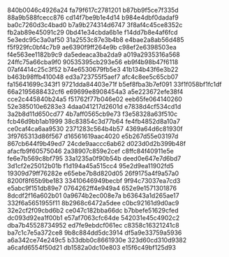 840b0046c4926a24
fa79f617c2781201
b87bb9f5ce7f335d
88a9b588fcecc876
cd14f7be9b1e4d14
b984e4dbf0dadaf9
ba0c7260d3c4bad0
b7a9b274314d6747
3f8af4c45ce8352c
fb2ab89e45091c29
0bd41e34cbda6b1e
f14dd7b8e4af6fcd
5e3edc95c3a0af50
31a2553c87e3b4b8
e4bae2a8ab56d485
f5f929fc0bf4c7b9
ae6390f9ff264e9b
c98ef2e6398503ea
f4e563ee1182b9c9
da5edeaca3ba2da9
a019a2935316a568
24ffc75a66cba9f0
90535395cb293e56
eb9f4b98b47f6118
07af4414c25c3f52
b74e6530679fb5e3
41b134b43f6e3b22
b463b98ffb410048
ed3a723755f5aef7
afc4c8ee5c65cb07
fa15641699c343f1
9721dda84403e71f
b5ef8fba3b7ef091
33f1f058bf1fc1df
66a2195688432cf6
e69699e8908454a3
a5e223672efe38f4
cce2c445840b24a5
f51762f77b046e02
eeb65fe064140260
52e385010e6283e3
4daa041217d2601d
e7838d4cf534cd1d
3a2b8d11d650cd77
4b7aff0565cb9e73
f3e58328a63f510c
fcb46d9bb1ab1999
38c83854c3d77b64
fe4fb4852d8a10a7
ce0caf4ca6aa9530
2371283c564b4b57
4369a64d6c81930f
3f9765313d86f567
d16561619aac4020
e5b267d55e03197d
867cb644f9b49ed7
24cde9aaccc6ab62
d023d0d2b399b48f
afacfb9f60575046
2a38907c859e2cef
c8ffc84f40911e5e
fe6e7b569c8bf795
33a1235a0f90b54b
deed0e647e7d6bd7
3d1cf2e25012b01b
f1d194a45a515cc4
95e2d9ea11902fd5
19309d79ff76282e
e65ebe7b8d820d05
26f9175a4f9a57a0
8200f8f65b9be183
33410646949becbf
9f94c73037ea7cd3
e5abc9f151db89e7
0764262ff4e949a4
652e9e1571301876
8dcdf2f16a602b01
0a9674b2ec008e7a
b63643a1d265ae17
332f6a5651955f11
8b2968c6472a5dee
c0bc92161d9d0ac9
32e2cf2f09cbd6b2
ce047c182bba66dc
b7bbefe51629cfed
dc093d92ea1f00b1
e57af7063cfc64de
542031e45c4902c2
dba7b45528734952
ed7fe9ebdcf061ec
c8358c16321241c8
ba7c1c7e5a372ce8
9b8c884dd5dc3914
df5a9e33759a5936
a6a342ce74e249c5
b33dbb0c8661930e
323d60cd310d9382
a6cafd6554f50d21
db1582a0dc10e803
e15f6c49bf125d93
